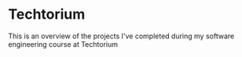 # Techtorium
This is an overview of the projects I've completed during my software engineering course at Techtorium

